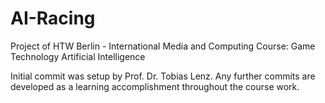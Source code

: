 # AI-Racing
Project of HTW Berlin - International Media and Computing
Course: Game Technology Artificial Intelligence

Initial commit was setup by Prof. Dr. Tobias Lenz.
Any further commits are developed as a learning accomplishment throughout the course work.

